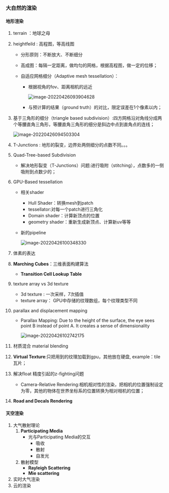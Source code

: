 ### 大自然的渲染

#### 地形渲染

1. terrain ：地球之母

2. heightfeild : 高程图，等高线图

   - 分形原则：不断放大、不断细分

   - 高成图：每隔一定距离，做均匀的网格，根据高程图，做一定的位移；

   - 自适应网格细分（Adaptive mesh tessellation）：

     - 根据视角的fov、距离相机的远近

       ![image-20220426093904628](C:\Users\51039\AppData\Roaming\Typora\typora-user-images\image-20220426093904628.png)

     - 与预计算的结果（ground truth）的对比，限定误差在1个像素以内；

3. 基于三角形的细分（triangle based subdivision）:四方网格沿对角线分成两个等腰直角三角形，等腰直角三角形的细分是斜边中点到直角点的连线；

   ![image-20220426094503304](C:\Users\51039\AppData\Roaming\Typora\typora-user-images\image-20220426094503304.png)

4. T-Junctions : 地形的裂变，边界处两侧细分的点数不同。。。

5. Quad-Tree-based Subdivision

   - 解决地形裂变（T-Junctions）问题:进行吸附（stitching），点数多的一侧吸附到点数少的；

6. GPU-Based tessellation 

   - 相关shader

     - Hull Shader：转换mesh到patch
     - tessellator:对每一个patch进行三角化
     - Domain shader：计算新顶点的位置
     - geometry shader：重新生成新顶点、计算新uv等等

   - 新的pipeline

     ![image-20220426100348330](C:\Users\51039\AppData\Roaming\Typora\typora-user-images\image-20220426100348330.png)

7. 体素的表达 

8. **Marching Cubes**：三维表面构建算法

   - **Transition Cell Lookup Table**

9. texture array vs 3d texture

   - 3d texture : 一次采样，7次插值
   - texture array： GPU中存储的纹理数组，每个纹理类型不同

10. parallax and displacement mapping 

    - Parallax Mapping: Due to the height of the surface, the eye sees point B instead of point A. It creates a sense of dimensionality

      ![image-20220426102742175](C:\Users\51039\AppData\Roaming\Typora\typora-user-images\image-20220426102742175.png)

11. 材质混合 material blending

12. **Virtual Texture**:只把用到的纹理加载到gpu，其他放在硬盘, example：tile 瓦片；

13. 解决float 精度引起的z-fighting问题

    - Camera-Relative Rendering:相机相对性的渲染，把相机的位置强制设定为零，其他的物体在世界坐标系的位置转换为相对相机的位置；

14. **Road and Decals Rendering**

#### 天空渲染

1. 大气散射理论
   1. **Participating Media**  
      - 光与Participating Media的交互
        - 吸收
        - 散射
        - 自发光
   2. 散射模型
      - **Rayleigh Scattering**
      - **Mie scattering**
2. 实时大气渲染
3. 云的渲染